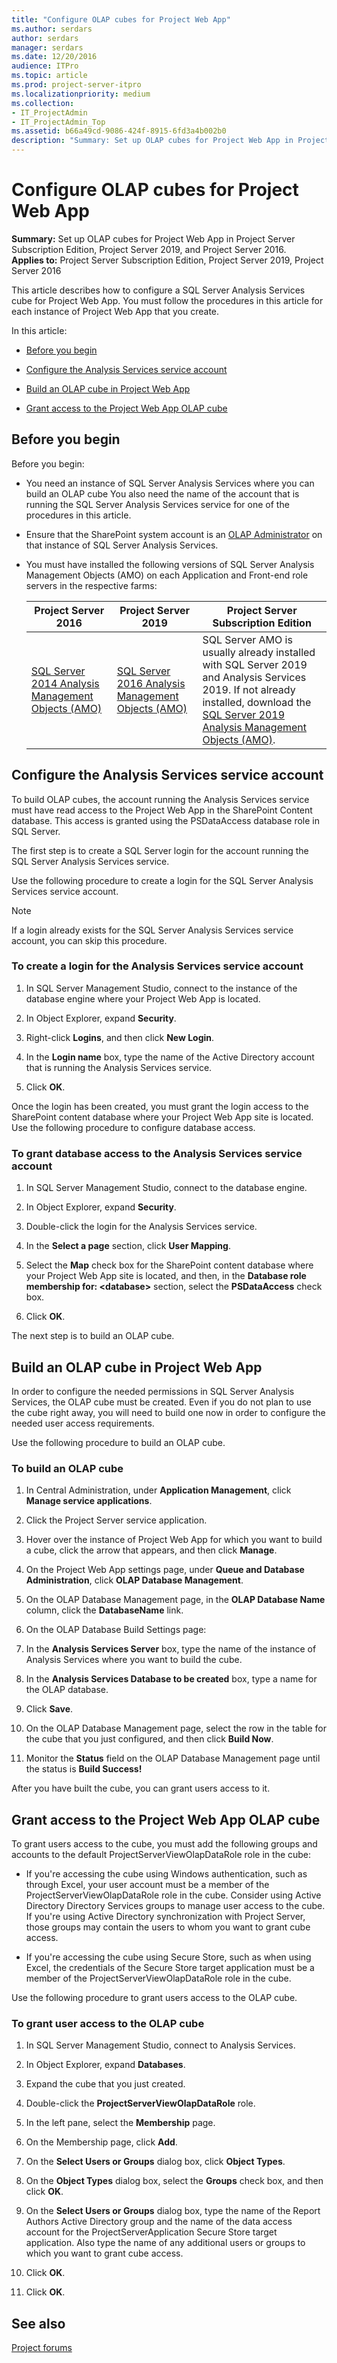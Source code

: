 ```yaml
---
title: "Configure OLAP cubes for Project Web App"
ms.author: serdars
author: serdars
manager: serdars
ms.date: 12/20/2016
audience: ITPro
ms.topic: article
ms.prod: project-server-itpro
ms.localizationpriority: medium
ms.collection:
- IT_ProjectAdmin
- IT_ProjectAdmin_Top
ms.assetid: b66a49cd-9086-424f-8915-6fd3a4b002b0
description: "Summary: Set up OLAP cubes for Project Web App in Project Server 2016."
---
```


# Configure OLAP cubes for Project Web App
 
 **Summary:** Set up OLAP cubes for Project Web App in Project Server Subscription Edition, Project Server 2019, and Project Server 2016.<br/>
**Applies to:** Project Server Subscription Edition, Project Server 2019, Project Server 2016
  
This article describes how to configure a SQL Server Analysis Services cube for Project Web App. You must follow the procedures in this article for each instance of Project Web App that you create.
  
In this article:
  
- [Before you begin](configure-olap-cubes-for-project-web-app.md#begin)
    
- [Configure the Analysis Services service account](configure-olap-cubes-for-project-web-app.md#proc1)
    
- [Build an OLAP cube in Project Web App](configure-olap-cubes-for-project-web-app.md#proc2)
    
- [Grant access to the Project Web App OLAP cube](configure-olap-cubes-for-project-web-app.md#proc3)
    
## Before you begin
<a name="begin"> </a>

Before you begin:
  
- You need an instance of SQL Server Analysis Services where you can build an OLAP cube You also need the name of the account that is running the SQL Server Analysis Services service for one of the procedures in this article.
    
- Ensure that the SharePoint system account is an [OLAP Administrator](/analysis-services/instances/grant-server-admin-rights-to-an-analysis-services-instance?viewFallbackFrom=sql-server-ver15) on that instance of SQL Server Analysis Services.
    
- You must have installed the following versions of SQL Server Analysis Management Objects (AMO) on each Application and Front-end role servers in the respective farms:

    | Project Server 2016 | Project Server 2019 | Project Server Subscription Edition |
    |---------|---------|---------|
    | [SQL Server 2014 Analysis Management Objects (AMO)](https://go.microsoft.com/fwlink/?LinkId=722556) | [SQL Server 2016 Analysis Management Objects (AMO)](https://www.microsoft.com/download/details.aspx?id=56833) | SQL Server AMO is usually already installed with SQL Server 2019 and Analysis Services 2019. If not already installed, download the [SQL Server 2019 Analysis Management Objects (AMO)](https://go.microsoft.com/fwlink/?linkid=829578). |


## Configure the Analysis Services service account
<a name="proc1"> </a>

To build OLAP cubes, the account running the Analysis Services service must have read access to the Project Web App in the SharePoint Content database. This access is granted using the PSDataAccess database role in SQL Server.
  
The first step is to create a SQL Server login for the account running the SQL Server Analysis Services service.
  
Use the following procedure to create a login for the SQL Server Analysis Services service account.
  
> [!NOTE]
> If a login already exists for the SQL Server Analysis Services service account, you can skip this procedure. 
  
### To create a login for the Analysis Services service account

1. In SQL Server Management Studio, connect to the instance of the database engine where your Project Web App is located.
    
2. In Object Explorer, expand **Security**.
    
3. Right-click **Logins**, and then click **New Login**.
    
4. In the **Login name** box, type the name of the Active Directory account that is running the Analysis Services service.
    
5. Click **OK**.
    
Once the login has been created, you must grant the login access to the SharePoint content database where your Project Web App site is located. Use the following procedure to configure database access.
  
### To grant database access to the Analysis Services service account

1. In SQL Server Management Studio, connect to the database engine.
    
2. In Object Explorer, expand **Security**.
    
3. Double-click the login for the Analysis Services service.
    
4. In the **Select a page** section, click **User Mapping**.
    
5. Select the **Map** check box for the SharePoint content database where your Project Web App site is located, and then, in the **Database role membership for: \<database\>** section, select the **PSDataAccess** check box.
    
6. Click **OK**.
    
The next step is to build an OLAP cube.
  
## Build an OLAP cube in Project Web App
<a name="proc2"> </a>

In order to configure the needed permissions in SQL Server Analysis Services, the OLAP cube must be created. Even if you do not plan to use the cube right away, you will need to build one now in order to configure the needed user access requirements.
  
Use the following procedure to build an OLAP cube.
  
### To build an OLAP cube

1. In Central Administration, under **Application Management**, click **Manage service applications**.
    
2. Click the Project Server service application.
    
3. Hover over the instance of Project Web App for which you want to build a cube, click the arrow that appears, and then click **Manage**.
    
4. On the Project Web App settings page, under **Queue and Database Administration**, click **OLAP Database Management**.
    
5. On the OLAP Database Management page, in the **OLAP Database Name** column, click the **DatabaseName** link.
    
6. On the OLAP Database Build Settings page:
    
1. In the **Analysis Services Server** box, type the name of the instance of Analysis Services where you want to build the cube.
    
2. In the **Analysis Services Database to be created** box, type a name for the OLAP database.
    
3. Click **Save**.
    
7. On the OLAP Database Management page, select the row in the table for the cube that you just configured, and then click **Build Now**.
    
8. Monitor the **Status** field on the OLAP Database Management page until the status is **Build Success!**
    
After you have built the cube, you can grant users access to it.
  
## Grant access to the Project Web App OLAP cube
<a name="proc3"> </a>

To grant users access to the cube, you must add the following groups and accounts to the default ProjectServerViewOlapDataRole role in the cube:
  
- If you're accessing the cube using Windows authentication, such as through Excel, your user account must be a member of the ProjectServerViewOlapDataRole role in the cube. Consider using Active Directory Directory Services groups to manage user access to the cube. If you're using Active Directory synchronization with Project Server, those groups may contain the users to whom you want to grant cube access.
    
- If you're accessing the cube using Secure Store, such as when using Excel, the credentials of the Secure Store target application must be a member of the ProjectServerViewOlapDataRole role in the cube.
    
Use the following procedure to grant users access to the OLAP cube.
  
### To grant user access to the OLAP cube

1. In SQL Server Management Studio, connect to Analysis Services.
    
2. In Object Explorer, expand **Databases**.
    
3. Expand the cube that you just created.
    
4. Double-click the **ProjectServerViewOlapDataRole** role.
    
5. In the left pane, select the **Membership** page.
    
6. On the Membership page, click **Add**.
    
7. On the **Select Users or Groups** dialog box, click **Object Types**.
    
8. On the **Object Types** dialog box, select the **Groups** check box, and then click **OK**.
    
9. On the **Select Users or Groups** dialog box, type the name of the Report Authors Active Directory group and the name of the data access account for the ProjectServerApplication Secure Store target application. Also type the name of any additional users or groups to which you want to grant cube access.
    
10. Click **OK**.
    
11. Click **OK**.
    
## See also
<a name="proc3"> </a>

[Project forums](https://social.technet.microsoft.com/Forums/en-US/category/project)
